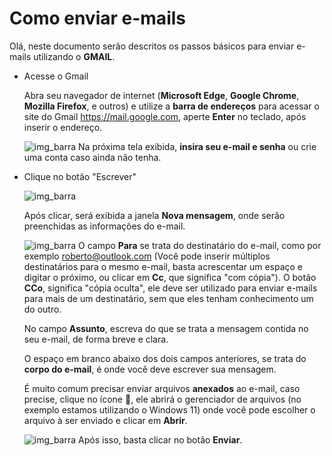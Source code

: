 # Como enviar e-mails

Olá, neste documento serão descritos os passos básicos para enviar e-mails utilizando o **GMAIL**.

<ul>
<li>Acesse o Gmail</li>

Abra seu navegador de internet (**Microsoft Edge**, **Google Chrome**, **Mozilla Firefox**, e outros) e utilize a **barra de endereços** para acessar o site do Gmail https://mail.google.com, aperte **Enter** no teclado, após inserir o endereço.

![img_barra](https://i.imgur.com/pd6uX75.png)
Na próxima tela exibida, **insira seu e-mail e senha** ou crie uma conta caso ainda não tenha.

<li>Clique no botão "Escrever"</li>

![img_barra](https://i.imgur.com/TDMkjcK.png)

Após clicar, será exibida a janela **Nova mensagem**, onde serão preenchidas as informações do e-mail.

![img_barra](https://i.imgur.com/N6COZdM.png)
O campo **Para** se trata do destinatário do e-mail, como por exemplo roberto@outlook.com (Você pode inserir múltiplos destinatários para o mesmo e-mail, basta acrescentar um espaço e digitar o próximo, ou clicar em **Cc**, que significa "com cópia"). 
O botão **CCo**, significa "cópia oculta", ele deve ser utilizado para enviar e-mails para mais de um destinatário, sem que eles tenham conhecimento um do outro.

No campo **Assunto**, escreva do que se trata a mensagem contida no seu e-mail, de forma breve e clara.

O espaço em branco abaixo dos dois campos anteriores, se trata do **corpo do e-mail**, é onde você deve escrever sua mensagem.

É muito comum precisar enviar arquivos **anexados** ao e-mail, caso precise, clique no ícone :paperclip:, ele abrirá o gerenciador de arquivos (no exemplo estamos utilizando o Windows 11) onde você pode escolher o arquivo à ser enviado e clicar em **Abrir**.

![img_barra](https://i.imgur.com/UCWK7O9.png)
Após isso, basta clicar no botão **Enviar**.
</ul>




